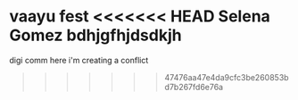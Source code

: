 vaayu fest
<<<<<<< HEAD
Selena Gomez
bdhjgfhjdsdkjh
=======
digi comm
here i'm creating 
a conflict
>>>>>>> 47476aa47e4da9cfc3be260853bd7b267fd6e76a
